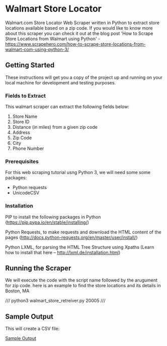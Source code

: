 # Walmart Store Locator
Walmart.com Store Locator Web Scraper written in Python to extract store locations available based on a zip code.
If you would like to know more about this scraper you can check it out at the blog post 'How to Scrape Store Locations from Walmart using Python' - https://www.scrapehero.com/how-to-scrape-store-locations-from-walmart-com-using-python-3/

## Getting Started
These instructions will get you a copy of the project up and running on your local machine for development and testing purposes.

### Fields to Extract
This walmart scraper can extract the following fields below:
1. Store Name
2. Store ID
3. Distance (in miles) from a given zip code
4. Address
5. Zip Code
6. City
7. Phone Number

### Prerequisites
For this web scraping tutorial usng Python 3, we will need some some packages:
* Python requests
* UnicodeCSV

### Installation
PIP to install the following packages in Python (https://pip.pypa.io/en/stable/installing/)

Python Requests, to make requests and download the HTML content of the pages (http://docs.python-requests.org/en/master/user/install/)

Python LXML, for parsing the HTML Tree Structure using Xpaths (Learn how to install that here – http://lxml.de/installation.html)

## Running the Scraper
We will execute the code with the script name followed by the arugument for zip code. here is an example to find the store locations and
its details in Boston, MA

///
python3 walmart_store_retreiver.py 20005
///

## Sample Output
This will create a CSV file:

[Sample Output](https://raw.githubusercontent.com/scrapehero/walmart_store_locator/master/20005_stores.csv)
